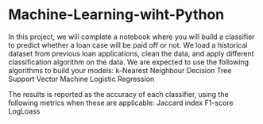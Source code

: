 # Machine-Learning-wiht-Python
In this project, we will complete a notebook where you will build a classifier to predict whether a loan case will be paid off or not.   We load a historical dataset from previous loan applications, clean the data, and apply different classification algorithm on the data. We are expected to use the following algorithms to build your models: 
     k-Nearest Neighbour 
     Decision Tree
  Support Vector Machine
  Logistic Regression 

The results is reported as the accuracy of each classifier, using the following metrics when these are applicable:
  Jaccard index
   F1-score
   LogLoass
